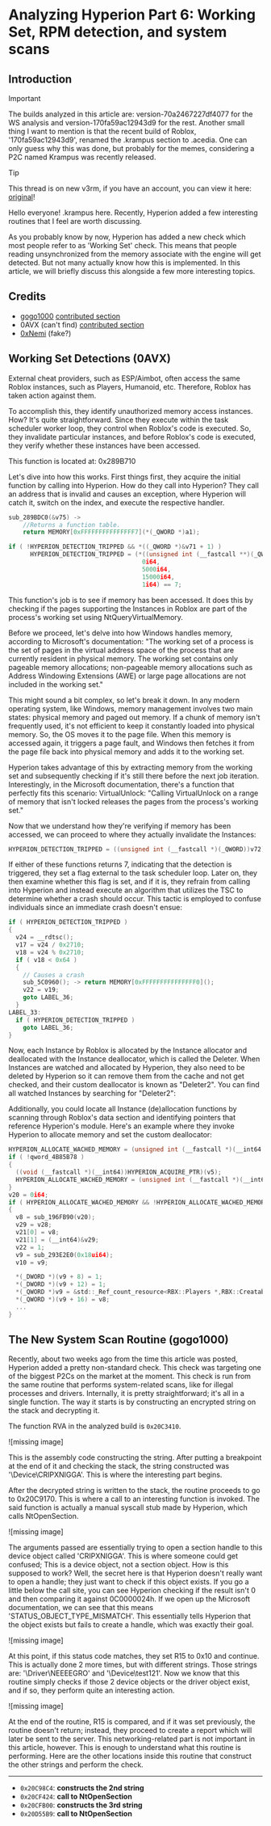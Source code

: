 # Analyzing Hyperion Part 6: Working Set, RPM detection, and system scans

[original]: https://v3rm.net/threads/analyzing-byfron-part-6.4941

## Introduction

> [!IMPORTANT]
> The builds analyzed in this article are: version-70a2467227df4077
> for the WS analysis and version-170fa59ac12943d9 for the rest.
> Another small thing I want to mention is that the recent build of Roblox,
> '170fa59ac12943d9',
> renamed the .krampus section to .acedia.
> One can only guess why this was done,
> but probably for the memes,
> considering a P2C named Krampus was recently released.

> [!TIP]
>
> This thread is on new v3rm, if you have an account, you can view it here: [original]!

Hello everyone! .krampus here.
Recently, Hyperion added a few interesting routines that
I feel are worth discussing.

As you probably know by now, Hyperion has added a new check which most
people refer to as 'Working Set' check.
This means that people reading unsynchronized from the memory associate
with the engine will get detected.
But not many actually know how this is implemented.
In this article,
we will briefly discuss this alongside a few more interesting topics.

## Credits

- [gogo1000](https://v3rm.net/members/gogo1000.290/)
    [contributed section](#the-new-system-scan-routine-gogo1000)
- 0AVX (can't find)
    [contributed section](#working-set-detections-0avx)
- [0xNemi](https://v3rm.net/members/0xnemi.107/) (fake?)

## Working Set Detections (0AVX)

External cheat providers,
such as ESP/Aimbot,
often access the same Roblox instances,
such as Players, Humanoid, etc.
Therefore, Roblox has taken action against them.

To accomplish this, they identify unauthorized memory access instances.
How?
It's quite straightforward.
Since they execute within the task scheduler worker loop,
they control when Roblox's code is executed.
So, they invalidate particular instances,
and before Roblox's code is executed,
they verify whether these instances have been accessed.

This function is located at: 0x289B710

Let's dive into how this works. First things first,
they acquire the initial function by calling into Hyperion.
How do they call into Hyperion?
They call an address that is invalid and causes an exception,
where Hyperion will catch it, switch on the index,
and execute the respective handler.

```c
sub_289BDC0(&v75) ->
    //Returns a function table.
    return MEMORY[0xFFFFFFFFFFFFFFF7](*(_QWORD *)a1);
```

```c
if ( !HYPERION_DETECTION_TRIPPED && *((_QWORD *)&v71 + 1) )
      HYPERION_DETECTION_TRIPPED = (*((unsigned int (__fastcall **)(_QWORD, __int64, __int64, __int64))&v71 + 1))(
                                     0i64,
                                     5000i64,
                                     15000i64,
                                     1i64) == 7;
```

This function's job is to see if memory has been accessed.
It does this by checking
if the pages supporting the Instances in Roblox
are part of the process's working set using NtQueryVirtualMemory.

Before we proceed,
let's delve into how Windows handles memory,
according to Microsoft's documentation:
"The working set of a process
is the set of pages in the virtual address space
of the process that are currently resident in physical memory.
The working set contains only pageable memory allocations;
non-pageable memory allocations such as Address Windowing Extensions
(AWE) or large page allocations are not included in the working set."

This might sound a bit complex,
so let's break it down.
In any modern operating system, like Windows, memory management
involves two main states: physical memory and paged out memory.
If a chunk of memory isn't frequently used,
it's not efficient to keep it constantly loaded into physical memory.
So, the OS moves it to the page file.
When this memory is accessed again,
it triggers a page fault,
and Windows then fetches it
from the page file back into physical memory
and adds it to the working set.

Hyperion takes advantage of this by extracting memory from the working
set and subsequently checking if it's still there
before the next job iteration.
Interestingly, in the Microsoft documentation,
there's a function that perfectly fits this scenario: VirtualUnlock:
"Calling VirtualUnlock on a range of memory
that isn't locked releases the pages from the process's working set."

Now
that we understand how they're verifying if memory has been accessed,
we can proceed to where they actually invalidate the Instances:

```c
HYPERION_DETECTION_TRIPPED = ((unsigned int (__fastcall *)(_QWORD))v72)(0i64) == 7;
```

If either of these functions returns 7, indicating that the detection is triggered, they set a flag external to the task scheduler loop.
Later on, they then examine whether this flag is set, and if it is, they refrain from calling into Hyperion and instead execute an algorithm that utilizes the TSC to determine whether a crash should occur.
This tactic is employed to confuse individuals since an immediate crash doesn't ensue:

```c
if ( HYPERION_DETECTION_TRIPPED )
{
  v24 = __rdtsc();
  v17 = v24 / 0x2710;
  v18 = v24 % 0x2710;
  if ( v18 < 0x64 )
  {
    // Causes a crash
    sub_5C0960(); -> return MEMORY[0xFFFFFFFFFFFFFFF0]();
    v22 = v19;
    goto LABEL_36;
  }
LABEL_33:
  if ( HYPERION_DETECTION_TRIPPED )
    goto LABEL_36;
}
```

Now, each Instance by Roblox is allocated by the Instance allocator and deallocated with the Instance deallocator, which is called the Deleter.
When Instances are watched and allocated by Hyperion, they also need to be deleted by Hyperion so it can remove them from the cache and not get checked, and their custom deallocator is known as "Deleter2".
You can find all watched Instances by searching for "Deleter2":

Additionally, you could locate all Instance (de)allocation
functions by scanning through Roblox's data section
and identifying pointers that reference Hyperion's module.
Here's an example where they invoke Hyperion
to allocate memory and set the custom deallocator:

```c
HYPERION_ALLOCATE_WACHED_MEMORY = (unsigned int (__fastcall *)(__int64 *, __int64))qword_4B85B78;
if ( !qword_4B85B78 )
{
  ((void (__fastcall *)(__int64))HYPERION_ACQUIRE_PTR)(v5);
  HYPERION_ALLOCATE_WACHED_MEMORY = (unsigned int (__fastcall *)(__int64 *, __int64))qword_4B85B78;
}
v20 = 0i64;
if ( HYPERION_ALLOCATE_WACHED_MEMORY && !HYPERION_ALLOCATE_WACHED_MEMORY(&v20, 0x880i64) )
{
  v8 = sub_196FB90(v20);
  v29 = v28;
  v21[0] = v8;
  v21[1] = (__int64)&v29;
  v22 = 1;
  v9 = sub_293E2E0(0x18ui64);
  v10 = v9;

  *(_DWORD *)(v9 + 8) = 1;
  *(_DWORD *)(v9 + 12) = 1;
  *(_QWORD *)v9 = &std::_Ref_count_resource<RBX::Players *,RBX::Creatable<RBX::Instance>::Deleter2<RBX::Players>>::vftable;
  *(_QWORD *)(v9 + 16) = v8;
  ...
}
```

## The New System Scan Routine (gogo1000)

Recently,
about two weeks ago from the time this article was posted,
Hyperion added a pretty non-standard check.
This check was targeting one of the biggest P2Cs
on the market at the moment.
This check is run from the same routine
that performs system-related scans,
like for illegal processes and drivers.
Internally, it is pretty straightforward;
it's all in a single function.
The way it starts is by constructing an encrypted string
on the stack and decrypting it.

The function RVA in the analyzed build is `0x20C3410`.

![missing image]

This is the assembly code constructing the string.
After putting a breakpoint at the end of it and checking the stack,
the string constructed was '\Device\CRIPXNIGGA'.
This is where the interesting part begins.

After the decrypted string is written to the stack,
the routine proceeds to go to 0x20C9170.
This is where a call to an interesting function is invoked.
The said function is actually a manual syscall stub made by Hyperion,
which calls NtOpenSection.

![missing image]

The arguments passed are essentially trying to open a section handle
to this device object called 'CRIPXNIGGA'.
This is where someone could get confused;
This is a device object,
not a section object. How is this supposed to work?
Well, the secret here is that Hyperion
doesn't really want to open a handle;
they just want to check if this object exists.
If you go a little below the call site,
you can see Hyperion checking
if the result isn't 0 and then comparing it against 0C0000024h.
If we open up the Microsoft documentation,
we can see that this means 'STATUS_OBJECT_TYPE_MISMATCH'.
This essentially tells Hyperion that the object exists
but fails to create a handle, which was exactly their goal.

![missing image]

At this point, if this status code matches,
they set R15 to 0x10 and continue.
This is actually done 2 more times, but with different strings.
Those strings are: '\Driver\NEEEEGRO' and '\Device\test121'.
Now we know that this routine simply checks
if those 2 device objects or the driver object exist,
and if so, they perform quite an interesting action.

![missing image]

At the end of the routine,
R15 is compared,
and if it was set previously,
the routine doesn't return; instead,
they proceed to create a report which will later be sent to the server.
This networking-related part is not important in this article, however.
This is enough to understand what this routine is performing.
Here are the other locations inside
this routine that construct the other strings and perform the check.

---

- `0x20C98C4`: **constructs the 2nd string**
- `0x20CF424`: **call to NtOpenSection**
- `0x20CFB00`: **constructs the 3rd string**
- `0x20D55B9`: **call to NtOpenSection**
